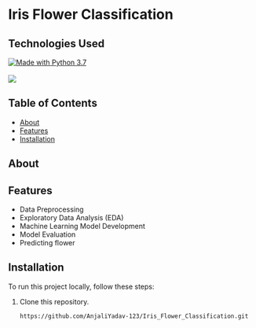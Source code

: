 # Iris Flower Classification

## **Technologies Used**
<a href="https://www.python.org/downloads/">
    <img src="https://img.shields.io/badge/Made%20With-Python%203.7-blue.svg?style=for-the-badge&logo=Python" alt="Made with Python 3.7"></a>
<br>
<br>
<a href="https://jupyter.org/install">
    <img src="https://jupyter.org/assets/logos/rectanglelogo-greytext-orangebody-greymoons.svg"></a>

## Table of Contents
- [About](#about)
- [Features](#features)
- [Installation](#installation)

## About


## Features
- Data Preprocessing
- Exploratory Data Analysis (EDA)
- Machine Learning Model Development
- Model Evaluation
- Predicting flower

## Installation
To run this project locally, follow these steps:

1. Clone this repository.
   ```bash
   https://github.com/AnjaliYadav-123/Iris_Flower_Classification.git




